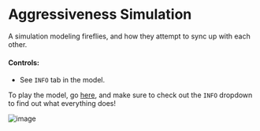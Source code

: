 # Aggressiveness Simulation
A simulation modeling fireflies, and how they attempt to sync up with each other.
#### Controls:
- See `INFO` tab in the model.

To play the model, go [here](https://123xxgamer.github.io/fireflies-sim/fireflies/fireflies.html), and make sure to check out the `INFO` dropdown to find out what everything does!

![image](https://github.com/user-attachments/assets/04415184-8be8-43ff-87d9-53e0d23ac6db)
